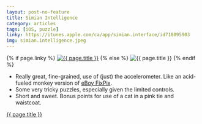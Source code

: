 ```yaml
---
layout: post-no-feature
title: Simian Intelligence
category: articles
tags: [iOS, puzzle]
linky: https://itunes.apple.com/ca/app/simian.interface/id718095903
img: simian.intelligence.jpeg
---
```


{% if page.linky %}
<a href="{{page.linky}}">![{{ page.title }}](/images/{{page.img}})</a>
{% else %}
![{{ page.title }}](/images/{{page.img}})
{% endif %}

* Really great, fine-grained, use of (just) the accelerometer. Like an acid-fueled monkey version of [eBoy FixPix](http://www.eboyfixpix.com/).
* Some very tricky puzzles, especially given the limited controls.
* Short and sweet. Bonus points for use of a cat in a pink tie and waistcoat.

[{{ page.title }}]({{page.linky}})